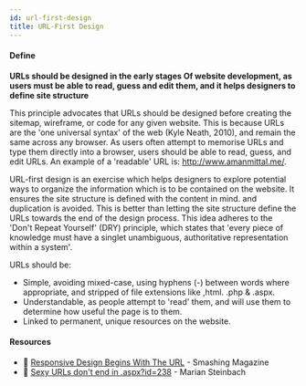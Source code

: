 ```yaml
---
id: url-first-design
title: URL-First Design
---
```


<!-- [![docs-source](https://img.shields.io/badge/SRC-UX%20Companion-blue)](https://play.google.com/store/apps/details?id=com.cyberduck.uxcompanion) -->

#### Define

**URLs should be designed in the early stages Of website development, as users must be able to read, guess and edit them, and it helps designers to define site structure**

This principle advocates that URLs should be designed before creating the sitemap, wireframe, or code for any given website. This is because URLs are the 'one universal syntax' of the web (Kyle Neath, 2010), and remain the same across any browser. As users often attempt to memorise URLs and type them directly into a browser, users should be able to read, guess, and edit URLs. An example of a 'readable' URL is: http://www.amanmittal.me/.

URL-first design is an exercise which helps designers to explore potential ways to organize the information which is to be contained on the website. It ensures the site structure is defined with the content in mind. and duplication is avoided. This is better than letting the site structure define the URLs towards the end of the design process. This idea adheres to the 'Don't Repeat Yourself' (DRY) principle, which states that 'every piece of knowledge must have a singlet unambiguous, authoritative representation within a system'. 

URLs should be:
* Simple, avoiding mixed-case, using hyphens (-) between words where appropriate, and stripped of file extensions like ,html. .php & .aspx.
* Understandable, as people attempt to 'read' them, and will use them to determine how useful the page is to them.
* Linked to permanent, unique resources on the website.

#### Resources

* 📃 [Responsive Design Begins With The URL](https://www.smashingmagazine.com/2014/05/responsive-design-begins-with-the-url/) - Smashing Magazine
* 📃 [Sexy URLs don't end in .aspx?id=238](https://www.slideshare.net/mariansteinbach/sexy-urls-dont-end-in-aspx-principles-of-urldesign) - Marian Steinbach